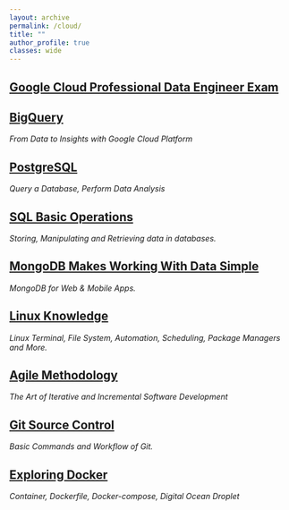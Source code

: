 ```yaml
---
layout: archive
permalink: /cloud/
title: ""
author_profile: true
classes: wide
---
```


## [Google Cloud Professional Data Engineer Exam](../_posts/2020-05-13-GCPDE.md)

## [BigQuery](../_posts/2020-04-15-bigquery.md)

_From Data to Insights with Google Cloud Platform_

## [PostgreSQL](../_posts/2020-02-23-postgresql.md)

_Query a Database, Perform Data Analysis_

## [SQL Basic Operations](../_posts/2020-02-07-SQL.md)

_Storing, Manipulating and Retrieving data in databases._

## [MongoDB Makes Working With Data Simple](../_posts/2019-11-01-MongoDB.md)

_MongoDB for Web & Mobile Apps._

## [Linux Knowledge](../_posts/2019-11-05-Linux.md)

_Linux Terminal, File System, Automation, Scheduling, Package Managers and More._

## [Agile Methodology](../_posts/2020-02-06-agile.md)

_The Art of Iterative and Incremental Software Development_

## [Git Source Control](../_posts/2019-09-05-git.md)

_Basic Commands and Workflow of Git._

## [Exploring Docker](../_posts/2020-02-10-docker.md)

_Container, Dockerfile, Docker-compose, Digital Ocean Droplet_

<!--
## [AWS Certified Solutions Architect Associate](https://aws.amazon.com/certification/certified-solutions-architect-associate/)
*Preparation for AWS Certified SAA Certification.*

## [AWS Serverless APIs & Apps](../_posts/2019-10-03-awsServerless.md)
*Serverless Computing with API Gateway, AWS Lambda and More.*
-->
